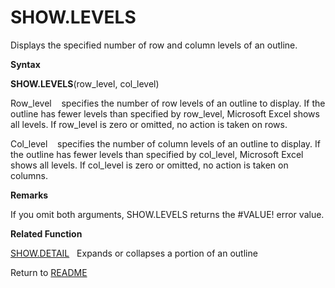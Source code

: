 # SHOW.LEVELS

Displays the specified number of row and column levels of an outline.

**Syntax**

**SHOW.LEVELS**(row\_level, col\_level)

Row\_level&nbsp;&nbsp;&nbsp;&nbsp;specifies the number of row levels of
an outline to display. If the outline has fewer levels than specified by
row\_level, Microsoft Excel shows all levels. If row\_level is zero or
omitted, no action is taken on rows.

Col\_level&nbsp;&nbsp;&nbsp;&nbsp;specifies the number of column levels
of an outline to display. If the outline has fewer levels than specified
by col\_level, Microsoft Excel shows all levels. If col\_level is zero
or omitted, no action is taken on columns.

**Remarks**

If you omit both arguments, SHOW.LEVELS returns the \#VALUE\! error
value.

**Related Function**

[SHOW.DETAIL](SHOW.DETAIL.md)&nbsp;&nbsp;&nbsp;Expands or collapses a portion of an
outline



Return to [README](README.md#S)

